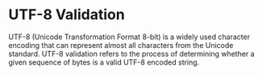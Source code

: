 # UTF-8 Validation

UTF-8 (Unicode Transformation Format 8-bit) is a widely used character encoding that can represent almost all characters from the Unicode standard. UTF-8 validation refers to the process of determining whether a given sequence of bytes is a valid UTF-8 encoded string.
